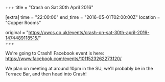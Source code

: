 +++
title = "Crash on Sat 30th April 2016"

[extra]
time = "22:00:00"
end_time = "2016-05-01T02:00:00Z"
location = "Copper Rooms"

original = "https://uwcs.co.uk/events/crash-on-sat-30th-april-2016-1474489118515/"    
+++

We're going to Crash\!\! Facebook event is here: https://www.facebook.com/events/1011523262273120/

We plan on meeting at around 10pm in the SU, we'll probably be in the Terrace Bar, and then head into Crash\!

